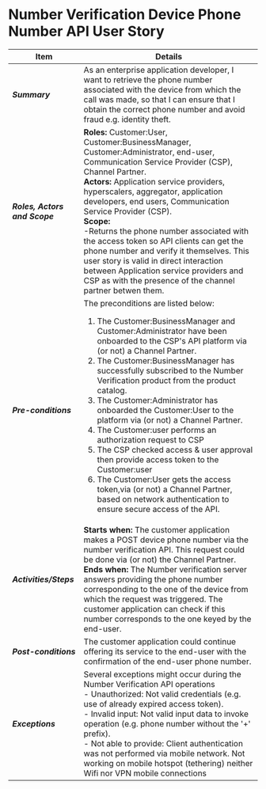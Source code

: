 # Number Verification Device Phone Number API User Story

| **Item** | **Details** |
| ---- | ------- |
| ***Summary*** | As an enterprise application developer, I want to retrieve the phone number associated with the device from which the call was made, so that I can ensure that I obtain the correct phone number and avoid fraud e.g. identity theft. |
| ***Roles, Actors and Scope*** | **Roles:** Customer:User, Customer:BusinessManager, Customer:Administrator, end-user, Communication Service Provider (CSP), Channel Partner. <br> **Actors:** Application service providers, hyperscalers, aggregator, application developers, end users, Communication Service Provider (CSP). <br> **Scope:**  <br>-Returns the phone number associated with the access token so API clients can get the phone number and verify it themselves. This user story is valid in direct interaction between Application service providers and CSP as with the presence of the channel partner betwen them. |
| ***Pre-conditions*** |The preconditions are listed below:<br><ol><li>The Customer:BusinessManager and Customer:Administrator have been onboarded to the CSP's API platform via (or not) a Channel Partner.</li><li>The Customer:BusinessManager has successfully subscribed to the Number Verification product from the product catalog.</li><li>The Customer:Administrator has onboarded the Customer:User to the platform via (or not) a Channel Partner.</li><li>The Customer:user performs an authorization request to CSP</li><li> The CSP checked access & user approval then provide access token to the Customer:user </li><li> The Customer:User gets the access token,via (or not) a Channel Partner, based on network authentication to ensure secure access of the API.|
| ***Activities/Steps*** | **Starts when:** The customer application makes a POST device phone number via the number verification API. This request could be done via (or not) the Channel Partner.<br>**Ends when:** The Number verification server answers providing the phone number corresponding to the one of the device from which the request was triggered. The customer application can check if this number corresponds to the one keyed by the end-user.|
| ***Post-conditions*** | The customer application could continue offering its service to the end-user with the confirmation of the end-user phone number.  |
| ***Exceptions*** | Several exceptions might occur during the Number Verification API operations<br>- Unauthorized: Not valid credentials (e.g. use of already expired access token).<br>- Invalid input: Not valid input data to invoke operation (e.g. phone number without the '+' prefix).<br>- Not able to provide: Client authentication was not performed via mobile network. Not working on mobile hotspot (tethering) neither Wifi nor VPN mobile connections|
